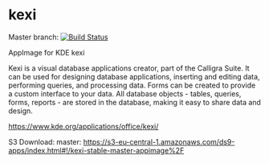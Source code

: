 # kexi
Master branch:
[![Build Status](http://aci.pangea.pub/job/kexi-stable-master-appimage/badge/icon)](http://aci.pangea.pub/job/kexi-stable-master-appimage/)

AppImage for KDE kexi

Kexi is a visual database applications creator, part of the Calligra Suite. It can be used for designing database applications, inserting and editing data, performing queries, and processing data. Forms can be created to provide a custom interface to your data. All database objects - tables, queries, forms, reports - are stored in the database, making it easy to share data and design.

https://www.kde.org/applications/office/kexi/

S3 Download:
master:
https://s3-eu-central-1.amazonaws.com/ds9-apps/index.html#!/kexi-stable-master-appimage%2F
